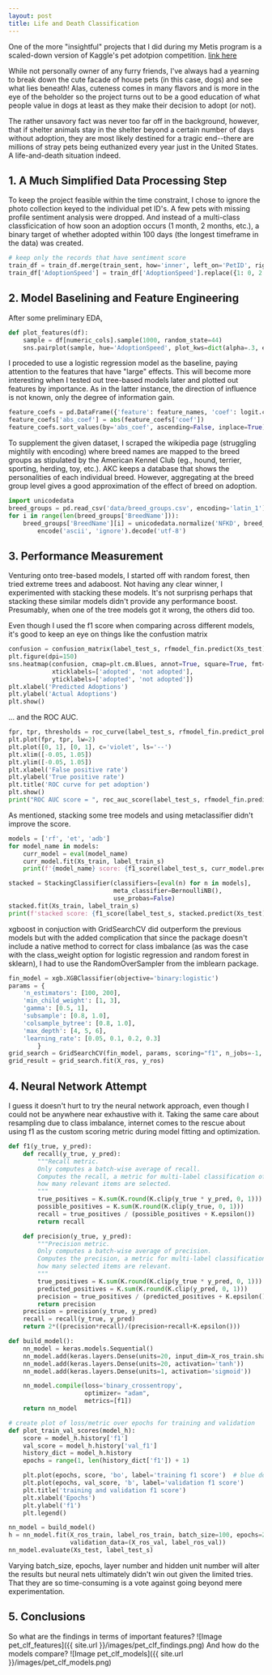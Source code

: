 ```yaml
---
layout: post
title: Life and Death Classification
---
```


One of the more "insightful" projects that I did during my Metis program is a scaled-down version of Kaggle's pet adotpion competition. [link here](https://www.kaggle.com/c/petfinder-adoption-prediction)

While not personally owner of any furry friends, I've always had a yearning to break down the cute facade of house pets (in this case, dogs) and see what lies beneath! Alas, cuteness comes in many flavors and is more in the eye of the beholder so the project turns out to be a good education of what people value in dogs at least as they make their decision to adopt (or not).

The rather unsavory fact was never too far off in the background, however, that if shelter animals stay in the shelter beyond a certain number of days without adoption, they are most likely destined for a tragic end--there are millions of stray pets being euthanized every year just in the United States. A life-and-death situation indeed.

## 1. A Much Simplified Data Processing Step

To keep the project feasible within the time constraint, I chose to ignore the photo collection keyed to the individual pet ID's. A few pets with missing profile sentiment analysis were dropped. And instead of a multi-class classficication of how soon an adoption occurs (1 month, 2 months, etc.), a binary target of whether adopted within 100 days (the longest timeframe in the data) was created.

```python
# keep only the records that have sentiment score
train_df = train_df.merge(train_sent, how='inner', left_on='PetID', right_index=True)
train_df['AdoptionSpeed'] = train_df['AdoptionSpeed'].replace({1: 0, 2: 0, 3: 0, 4: 1})
```

## 2. Model Baselining and Feature Engineering

After some preliminary EDA,

```python
def plot_features(df):
    sample = df[numeric_cols].sample(1000, random_state=44)
    sns.pairplot(sample, hue='AdoptionSpeed', plot_kws=dict(alpha=.3, edgecolor='none'))
```

I proceded to use a logistic regression model as the baseline, paying attention to the features that have "large" effects. This will become more interesting when I tested out tree-based models later and plotted out features by importance. As in the latter instance, the direction of influence is not known, only the degree of information gain.

```python
feature_coefs = pd.DataFrame({'feature': feature_names, 'coef': logit.coef_[0]})
feature_coefs['abs_coef'] = abs(feature_coefs['coef'])
feature_coefs.sort_values(by='abs_coef', ascending=False, inplace=True)
```

To supplement the given dataset, I scraped the wikipedia page (struggling mightily with encoding) where breed names are mapped to the breed groups as stipulated by the American Kennel Club (eg., hound, terrier, sporting, herding, toy, etc.). AKC keeps a database that shows the personalities of each individual breed. However, aggregating at the breed group level gives a good approximation of the effect of breed on adoption.

```python
import unicodedata
breed_groups = pd.read_csv('data/breed_groups.csv', encoding='latin_1')
for i in range(len(breed_groups['BreedName'])):
    breed_groups['BreedName'][i] = unicodedata.normalize('NFKD', breed_groups['BreedName'][i]).\
        encode('ascii', 'ignore').decode('utf-8')
```

## 3. Performance Measurement

Venturing onto tree-based models, I started off with random forest, then tried extreme trees and adaboost. Not having any clear winner, I experimented with stacking these models. It's not surprisng perhaps that stacking these similar models didn't provide any performance boost. Presumably, when one of the tree models got it wrong, the others did too.

Even though I used the f1 score when comparing across different models, it's good to keep an eye on things like the confustion matrix

```python
confusion = confusion_matrix(label_test_s, rfmodel_fin.predict(Xs_test))
plt.figure(dpi=150)
sns.heatmap(confusion, cmap=plt.cm.Blues, annot=True, square=True, fmt='g',
            xticklabels=['adopted', 'not adopted'],
            yticklabels=['adopted', 'not adopted'])
plt.xlabel('Predicted Adoptions')
plt.ylabel('Actual Adoptions')
plt.show()
```
... and the ROC AUC.

```python
fpr, tpr, thresholds = roc_curve(label_test_s, rfmodel_fin.predict_proba(Xs_test)[:, 1])
plt.plot(fpr, tpr, lw=2)
plt.plot([0, 1], [0, 1], c='violet', ls='--')
plt.xlim([-0.05, 1.05])
plt.ylim([-0.05, 1.05])
plt.xlabel('False positive rate')
plt.ylabel('True positive rate')
plt.title('ROC curve for pet adoption')
plt.show()
print("ROC AUC score = ", roc_auc_score(label_test_s, rfmodel_fin.predict_proba(Xs_test)[:, 1]))
```

As mentioned, stacking some tree models and using metaclassifier didn't improve the score.

```python
models = ['rf', 'et', 'adb']
for model_name in models:
    curr_model = eval(model_name)
    curr_model.fit(Xs_train, label_train_s)
    print(f'{model_name} score: {f1_score(label_test_s, curr_model.predict(Xs_test))}')

stacked = StackingClassifier(classifiers=[eval(n) for n in models],
                             meta_classifier=BernoulliNB(),
                             use_probas=False)
stacked.fit(Xs_train, label_train_s)
print(f'stacked score: {f1_score(label_test_s, stacked.predict(Xs_test))}')
```

xgboost in conjuction with GridSearchCV did outperform the previous models but with the added complication that since the package doesn't include a native method to correct for class imbalance (as was the case with the class_weight option for logistic regression and random forest in sklearn), I had to use the RandomOverSampler from the imblearn package.

```python
fin_model = xgb.XGBClassifier(objective='binary:logistic')
params = {
    'n_estimators': [100, 200],
    'min_child_weight': [1, 3],
    'gamma': [0.5, 1],
    'subsample': [0.8, 1.0],
    'colsample_bytree': [0.8, 1.0],
    'max_depth': [4, 5, 6],
    'learning_rate': [0.05, 0.1, 0.2, 0.3]
        }
grid_search = GridSearchCV(fin_model, params, scoring="f1", n_jobs=-1, cv=5)
grid_result = grid_search.fit(X_ros, y_ros)
```

## 4. Neural Network Attempt

I guess it doesn't hurt to try the neural network approach, even though I could not be anywhere near exhaustive with it. Taking the same care about resampling due to class imbalance, internet comes to the rescue about using f1 as the custom scoring metric during model fitting and optimization.

```python
def f1(y_true, y_pred):
    def recall(y_true, y_pred):
        """Recall metric.
        Only computes a batch-wise average of recall.
        Computes the recall, a metric for multi-label classification of
        how many relevant items are selected.
        """
        true_positives = K.sum(K.round(K.clip(y_true * y_pred, 0, 1)))
        possible_positives = K.sum(K.round(K.clip(y_true, 0, 1)))
        recall = true_positives / (possible_positives + K.epsilon())
        return recall

    def precision(y_true, y_pred):
        """Precision metric.
        Only computes a batch-wise average of precision.
        Computes the precision, a metric for multi-label classification of
        how many selected items are relevant.
        """
        true_positives = K.sum(K.round(K.clip(y_true * y_pred, 0, 1)))
        predicted_positives = K.sum(K.round(K.clip(y_pred, 0, 1)))
        precision = true_positives / (predicted_positives + K.epsilon())
        return precision
    precision = precision(y_true, y_pred)
    recall = recall(y_true, y_pred)
    return 2*((precision*recall)/(precision+recall+K.epsilon()))

def build_model():
    nn_model = keras.models.Sequential()
    nn_model.add(keras.layers.Dense(units=20, input_dim=X_ros_train.shape[1], activation='tanh'))
    nn_model.add(keras.layers.Dense(units=20, activation='tanh'))
    nn_model.add(keras.layers.Dense(units=1, activation='sigmoid'))

    nn_model.compile(loss='binary_crossentropy',
                     optimizer= "adam",
                     metrics=[f1])
    return nn_model

# create plot of loss/metric over epochs for training and validation
def plot_train_val_scores(model_h):
    score = model_h.history['f1']
    val_score = model_h.history['val_f1']
    history_dict = model_h.history
    epochs = range(1, len(history_dict['f1']) + 1)

    plt.plot(epochs, score, 'bo', label='training f1 score')  # blue dot
    plt.plot(epochs, val_score, 'b', label='validation f1 score')
    plt.title('training and validation f1 score')
    plt.xlabel('Epochs')
    plt.ylabel('f1')
    plt.legend()

nn_model = build_model()
h = nn_model.fit(X_ros_train, label_ros_train, batch_size=100, epochs=200,
                 validation_data=(X_ros_val, label_ros_val))
nn_model.evaluate(Xs_test, label_test_s)
```

Varying batch_size, epochs, layer number and hidden unit number will alter the results but neural nets ultimately didn't win out given the limited tries. That they are so time-consuming is a vote against going beyond mere experimentation.

## 5. Conclusions
So what are the findings in terms of important features? 
![Image pet_clf_features]({{ site.url }}/images/pet_clf_findings.png)
And how do the models compare?
![Image pet_clf_models]({{ site.url }}/images/pet_clf_models.png)
